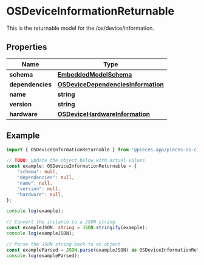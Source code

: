 
# OSDeviceInformationReturnable

This is the returnable model for the /os/device/information.

## Properties

Name | Type
------------ | -------------
**schema** | [**EmbeddedModelSchema**](EmbeddedModelSchema)
**dependencies** | [**OSDeviceDependenciesInformation**](OSDeviceDependenciesInformation)
**name** | **string**
**version** | **string**
**hardware** | [**OSDeviceHardwareInformation**](OSDeviceHardwareInformation)

## Example

```typescript
import { OSDeviceInformationReturnable } from '@pieces.app/pieces-os-client';

// TODO: Update the object below with actual values
const example: OSDeviceInformationReturnable = {
    "schema": null,
    "dependencies": null,
    "name": null,
    "version": null,
    "hardware": null,
};

console.log(example);

// Convert the instance to a JSON string
const exampleJSON: string = JSON.stringify(example);
console.log(exampleJSON);

// Parse the JSON string back to an object
const exampleParsed = JSON.parse(exampleJSON) as OSDeviceInformationReturnable;
console.log(exampleParsed);
```



